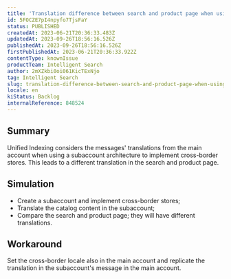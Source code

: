 ```yaml
---
title: 'Translation difference between search and product page when using a subaccount to implement cross-border stores'
id: 5FOCZE7pI4npyfo7TjsFaY
status: PUBLISHED
createdAt: 2023-06-21T20:36:33.483Z
updatedAt: 2023-09-26T18:56:16.526Z
publishedAt: 2023-09-26T18:56:16.526Z
firstPublishedAt: 2023-06-21T20:36:33.922Z
contentType: knownIssue
productTeam: Intelligent Search
author: 2mXZkbi0oi061KicTExNjo
tag: Intelligent Search
slug: translation-difference-between-search-and-product-page-when-using-a-subaccount-to-implement-crossborder-stores
locale: en
kiStatus: Backlog
internalReference: 848524
---
```


## Summary


Unified Indexing considers the messages' translations from the main account when using a subaccount architecture to implement cross-border stores. This leads to a different translation in the search and product page.


##

## Simulation



- Create a subaccount and implement cross-border stores;
- Translate the catalog content in the subaccount;
- Compare the search and product page; they will have different translations.


##

## Workaround


Set the cross-border locale also in the main account and replicate the translation in the subaccount's message in the main account.



